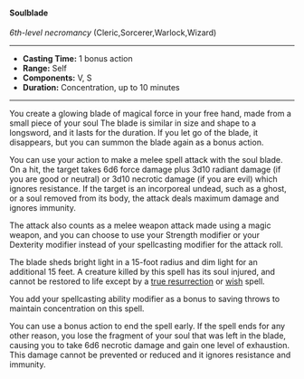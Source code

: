 #### Soulblade
*6th-level necromancy* (Cleric,Sorcerer,Warlock,Wizard)
___
- **Casting Time:** 1 bonus action 
- **Range:** Self 
- **Components:** V, S 
- **Duration:** Concentration, up to 10 minutes 
---
You create a glowing blade of magical force in your free hand, made from a small piece of your soul The blade is similar in size and shape to a longsword, and it lasts for the duration. If you let go of the blade, it disappears, but you can summon the blade again as a bonus action. 

You can use your action to make a melee spell attack with the soul blade. On a hit, the target takes 6d6 force damage plus 3d10 radiant damage (if you are good or neutral) or 3d10 necrotic damage (if you are evil) which ignores resistance. If the target is an incorporeal undead, such as a ghost, or a soul removed from its body, the attack deals maximum damage and ignores immunity. 

The attack also counts as a melee weapon attack made using a magic weapon, and you can choose to use your Strength modifier or your Dexterity modifier instead of your spellcasting modifier for the attack roll.

The blade sheds bright light in a 15-foot radius and dim light for an additional 15 feet. A creature killed by this spell has its soul injured, and cannot be restored to life except by a [true resurrection](./true-resurrection.md) or [wish](./wish.md) spell.

You add your spellcasting ability modifier as a bonus to saving throws to maintain concentration on this spell.

You can use a bonus action to end the spell early. If the spell ends for any other reason, you lose the fragment of your soul that was left in the blade, causing you to take 6d6 necrotic damage and gain one level of exhaustion. This damage cannot be prevented or reduced and it ignores resistance and immunity.

